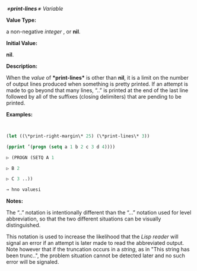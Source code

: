 *∗***print-lines***∗ Variable* 



**Value Type:** 



a non-negative *integer* , or **nil**. 



**Initial Value:** 



**nil**. 







 



 



**Description:** 



When the *value* of **\*print-lines\*** is other than **nil**, it is a limit on the number of output lines produced when something is pretty printed. If an attempt is made to go beyond that many lines, “..” is printed at the end of the last line followed by all of the suffixes (closing delimiters) that are pending to be printed. 



**Examples:**
```lisp
 

(let ((\*print-right-margin\* 25) (\*print-lines\* 3)) 

(pprint ’(progn (setq a 1 b 2 c 3 d 4)))) 

▷ (PROGN (SETQ A 1 

▷ B 2 

▷ C 3 ..)) 

→ hno valuesi 


```
**Notes:** 



The “..” notation is intentionally different than the “...” notation used for level abbreviation, so that the two different situations can be visually distinguished. 



This notation is used to increase the likelihood that the *Lisp reader* will signal an error if an attempt is later made to read the abbreviated output. Note however that if the truncation occurs in a *string*, as in "This string has been trunc..", the problem situation cannot be detected later and no such error will be signaled. 



